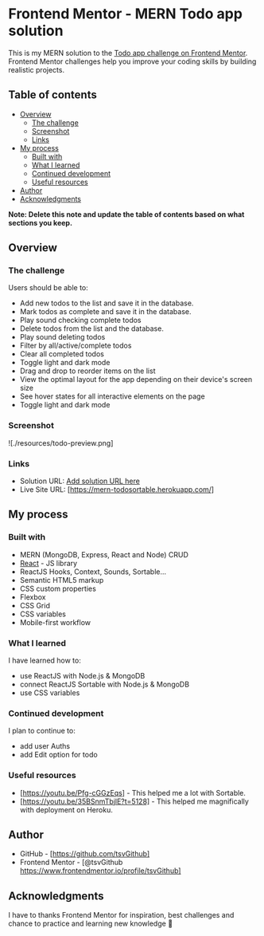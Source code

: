 # Frontend Mentor - MERN Todo app solution

This is my MERN solution to the [Todo app challenge on Frontend Mentor](https://www.frontendmentor.io/challenges/todo-app-Su1_KokOW). Frontend Mentor challenges help you improve your coding skills by building realistic projects.

## Table of contents

- [Overview](#overview)
  - [The challenge](#the-challenge)
  - [Screenshot](#screenshot)
  - [Links](#links)
- [My process](#my-process)
  - [Built with](#built-with)
  - [What I learned](#what-i-learned)
  - [Continued development](#continued-development)
  - [Useful resources](#useful-resources)
- [Author](#author)
- [Acknowledgments](#acknowledgments)

**Note: Delete this note and update the table of contents based on what sections you keep.**

## Overview

### The challenge

Users should be able to:

- Add new todos to the list and save it in the database.
- Mark todos as complete and save it in the database.
- Play sound checking complete todos
- Delete todos from the list and the database.
- Play sound deleting todos
- Filter by all/active/complete todos
- Clear all completed todos
- Toggle light and dark mode
- Drag and drop to reorder items on the list
- View the optimal layout for the app depending on their device's screen size
- See hover states for all interactive elements on the page
- Toggle light and dark mode

### Screenshot

![./resources/todo-preview.png]

### Links

- Solution URL: [Add solution URL here](https://your-solution-url.com)
- Live Site URL: [https://mern-todosortable.herokuapp.com/]

## My process

### Built with

- MERN (MongoDB, Express, React and Node) CRUD
- [React](https://reactjs.org/) - JS library
- ReactJS Hooks, Context, Sounds, Sortable...
- Semantic HTML5 markup
- CSS custom properties
- Flexbox
- CSS Grid
- CSS variables
- Mobile-first workflow

### What I learned

I have learned how to:

- use ReactJS with Node.js & MongoDB
- connect ReactJS Sortable with Node.js & MongoDB
- use CSS variables

### Continued development

I plan to continue to:

- add user Auths
- add Edit option for todo

### Useful resources

- [https://youtu.be/Pfg-cGGzEqs] - This helped me a lot with Sortable.
- [https://youtu.be/35BSnmTbjlE?t=5128] - This helped me magnifically with deployment on Heroku.

## Author

- GitHub - [https://github.com/tsvGithub]
- Frontend Mentor - [@tsvGithub https://www.frontendmentor.io/profile/tsvGithub]

## Acknowledgments

I have to thanks Frontend Mentor for inspiration, best challenges and chance to practice and learning new knowledge 🌹
